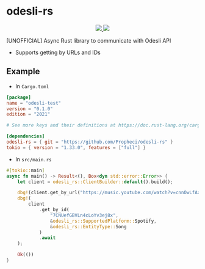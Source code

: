 # odesli-rs

<div align="center">
  <a href="https://docs.rs/odesli-rs/">
    <img src="https://docs.rs/odesli-rs/badge.svg">
  </a>
  <a href="https://crates.io/crates/odesli-rs">
    <img src="https://img.shields.io/crates/v/odesli-rs.svg">
  </a>
</div>

[UNOFFICIAL] Async Rust library to communicate with Odesli API

- Supports getting by URLs and IDs

## Example

* In `Cargo.toml`

```toml
[package]
name = "odesli-test"
version = "0.1.0"
edition = "2021"

# See more keys and their definitions at https://doc.rust-lang.org/cargo/reference/manifest.html

[dependencies]
odesli-rs = { git = "https://github.com/Propheci/odesli-rs" }
tokio = { version = "1.33.0", features = ["full"] }
```

* In `src/main.rs`
```rust
#[tokio::main]
async fn main() -> Result<(), Box<dyn std::error::Error>> {
    let client = odesli_rs::ClientBuilder::default().build();

    dbg!(client.get_by_url("https://music.youtube.com/watch?v=cnnOwLfAxn0&si=3MtMRBN3Zy4FFNxU"));
    dbg!(
        client
            .get_by_id(
                "7CNUefGBVLn4cLoYv3ej8x",
                &odesli_rs::SupportedPlatform::Spotify,
                &odesli_rs::EntityType::Song
            )
            .await
    );

    Ok(())
}
```

